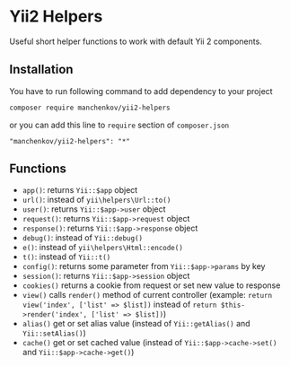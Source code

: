 # Yii2 Helpers

Useful short helper functions to work with default Yii 2 components.

## Installation

You have to run following command to add dependency to your project

```bash
composer require manchenkov/yii2-helpers
```

or you can add this line to `require` section of `composer.json`

```
"manchenkov/yii2-helpers": "*"
```

## Functions

- `app()`: returns `Yii::$app` object
- `url()`: instead of `yii\helpers\Url::to()`
- `user()`: returns `Yii::$app->user` object
- `request()`: returns `Yii::$app->request` object
- `response()`: returns `Yii::$app->response` object
- `debug()`: instead of `Yii::debug()`
- `e()`: instead of `yii\helpers\Html::encode()`
- `t()`: instead of `Yii::t()`
- `config()`: returns some parameter from `Yii::$app->params` by key
- `session()`: returns `Yii::$app->session` object
- `cookies()` returns a cookie from request or set new value to response
- `view()` calls `render()` method of current controller (example: `return view('index', ['list' => $list])` instead of `return $this->render('index', ['list' => $list])`)
- `alias()` get or set alias value (instead of `Yii::getAlias()` and `Yii::setAlias()`)
- `cache()` get or set cached value (instead of `Yii::$app->cache->set()` and `Yii::$app->cache->get()`)